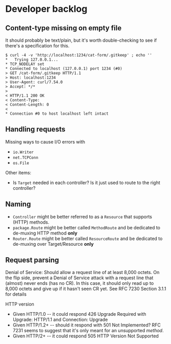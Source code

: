 # Developer backlog

## Content-type missing on empty file

It should probably be text/plain, but it's worth double-checking to see if there's a specification for this.

```shell
$ curl -4 -v 'http://localhost:1234/cat-form/.gitkeep' ; echo ''
*   Trying 127.0.0.1...
* TCP_NODELAY set
* Connected to localhost (127.0.0.1) port 1234 (#0)
> GET /cat-form/.gitkeep HTTP/1.1
> Host: localhost:1234
> User-Agent: curl/7.54.0
> Accept: */*
> 
< HTTP/1.1 200 OK
< Content-Type: 
< Content-Length: 0
< 
* Connection #0 to host localhost left intact
```


## Handling requests

Missing ways to cause I/O errors with

* `io.Writer`
* `net.TCPConn`
* `os.File`


Other items:

* Is `Target` needed in each controller?  Is it just used to route to the right controller?


## Naming

- `Controller` might be better referred to as a `Resource` that supports (HTTP) methods.
- `package.Route` might be better called `MethodRoute` and be dedicated to de-muxing HTTP method **only**
- `Router.Route` might be better called `ResourceRoute` and be dedicated to de-muxing over Target/Resource **only**


## Request parsing

Denial of Service: Should allow a request line of at least 8,000 octets.  On the flip side, prevent a
Denial of Service attack with a request line that (almost) never ends (has no CR).
In this case, it should only read up to 8,000 octets and give up if it hasn't seen CR yet.
See RFC 7230 Section 3.1.1 for details

HTTP version

* Given HTTP/1.0 -- it could respond 426 Upgrade Required with Upgrade: HTTP/1.1 and Connection: Upgrade
* Given HTTP/1.2+ -- should it respond with 501 Not Implemented?
  RFC 7231 seems to suggest that it's only meant for an unsupported _method_.
* Given HTTP/2+ -- it could respond 505 HTTP Version Not Supported
